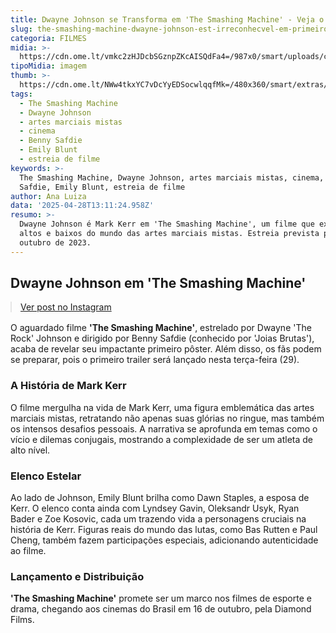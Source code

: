 ```yaml
---
title: Dwayne Johnson se Transforma em 'The Smashing Machine' - Veja o Novo Pôster!
slug: the-smashing-machine-dwayne-johnson-est-irreconhecvel-em-primeiro-pster
categoria: FILMES
midia: >-
  https://cdn.ome.lt/vmkc2zHJDcbSGznpZKcAISQdFa4=/987x0/smart/uploads/conteudo/fotos/image_15_gmq7co6.png
tipoMidia: imagem
thumb: >-
  https://cdn.ome.lt/NWw4tkxYC7vDcYyEDSocwlqqfMk=/480x360/smart/extras/conteudos/omelete_THUMB_-_2025-04-28T100610.077.png
tags:
  - The Smashing Machine
  - Dwayne Johnson
  - artes marciais mistas
  - cinema
  - Benny Safdie
  - Emily Blunt
  - estreia de filme
keywords: >-
  The Smashing Machine, Dwayne Johnson, artes marciais mistas, cinema, Benny
  Safdie, Emily Blunt, estreia de filme
author: Ana Luiza
data: '2025-04-28T13:11:24.958Z'
resumo: >-
  Dwayne Johnson é Mark Kerr em 'The Smashing Machine', um filme que explora os
  altos e baixos do mundo das artes marciais mistas. Estreia prevista para
  outubro de 2023.
---
```


## Dwayne Johnson em 'The Smashing Machine'

<blockquote class="instagram-media" data-instgrm-permalink="https://www.instagram.com/p/DI_bsvaODc-/" data-instgrm-version="14" style="width:100%; max-width:540px; margin:1rem auto;"><a href="https://www.instagram.com/p/DI_bsvaODc-/">Ver post no Instagram</a></blockquote>

O aguardado filme **'The Smashing Machine'**, estrelado por Dwayne 'The Rock' Johnson e dirigido por Benny Safdie (conhecido por 'Joias Brutas'), acaba de revelar seu impactante primeiro pôster. Além disso, os fãs podem se preparar, pois o primeiro trailer será lançado nesta terça-feira (29).

### A História de Mark Kerr

O filme mergulha na vida de Mark Kerr, uma figura emblemática das artes marciais mistas, retratando não apenas suas glórias no ringue, mas também os intensos desafios pessoais. A narrativa se aprofunda em temas como o vício e dilemas conjugais, mostrando a complexidade de ser um atleta de alto nível. 

### Elenco Estelar

Ao lado de Johnson, Emily Blunt brilha como Dawn Staples, a esposa de Kerr. O elenco conta ainda com Lyndsey Gavin, Oleksandr Usyk, Ryan Bader e Zoe Kosovic, cada um trazendo vida a personagens cruciais na história de Kerr. Figuras reais do mundo das lutas, como Bas Rutten e Paul Cheng, também fazem participações especiais, adicionando autenticidade ao filme.

### Lançamento e Distribuição

**'The Smashing Machine'** promete ser um marco nos filmes de esporte e drama, chegando aos cinemas do Brasil em 16 de outubro, pela Diamond Films.
